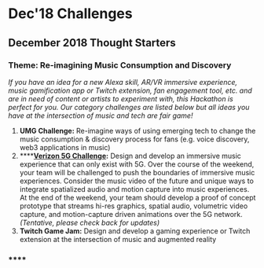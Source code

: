 # Dec'18 Challenges

## D**ecember 2018 Thought Starters** <a id="june-2-3-thought-starters"></a>

### **Theme**: Re-imagining Music Consumption and Discovery

_If you have an idea for a new Alexa skill, AR/VR immersive experience, music gamification app or Twitch extension, fan engagement tool, etc. and are in need of content or artists to experiment with, this Hackathon is perfect for you. Our category challenges are listed below but all ideas you have at the intersection of music and tech are fair game!_  

1. **UMG Challenge:** Re-imagine ways of using emerging tech to change the music consumption & discovery process for fans \(e.g. voice discovery, web3 applications in music\)
2. \*\*\*\*[**Verizon 5G Challenge**](https://cloudinary.gitbook.io/cil-hackathon-guide/v/capitol360-december-2018-hacktathon-guide/capitol360-innovation-center-hackathon-guide/dec18-umg-challenges/challenge-and-prizes/verizon-5g-challenge)**:** Design and develop an immersive music experience that can only exist with 5G. Over the course of the weekend, your team will be challenged to push the boundaries of immersive music experiences. Consider the music video of the future and unique ways to integrate spatialized audio and motion capture into music experiences. At the end of the weekend, your team should develop a proof of concept prototype that streams hi-res graphics, spatial audio, volumetric video capture, and motion-capture driven animations over the 5G network.  _\(Tentative, please check back for updates\)_
3. **Twitch Game Jam:** Design and develop a gaming experience or Twitch extension at the intersection of music and augmented reality



### \*\*\*\*

